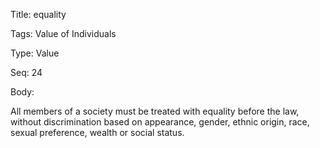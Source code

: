 Title:  equality

Tags:   Value of Individuals

Type:   Value

Seq:    24

Body: 

All members of a society must be treated with equality before the law, without discrimination based on appearance, gender, ethnic origin, race, sexual preference, wealth or social status. 

